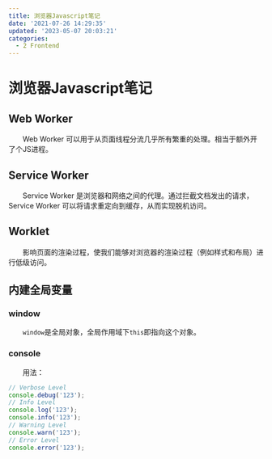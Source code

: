 ```yaml
---
title: 浏览器Javascript笔记
date: '2021-07-26 14:29:35'
updated: '2023-05-07 20:03:21'
categories:
  - 2 Frontend
---
```

# 浏览器Javascript笔记

## Web Worker

　　Web Worker 可以用于从页面线程分流几乎所有繁重的处理。相当于额外开了个JS进程。

## Service Worker

　　Service Worker 是浏览器和网络之间的代理。通过拦截文档发出的请求， Service Worker 可以将请求重定向到缓存，从而实现脱机访问。

## Worklet

　　影响页面的渲染过程，使我们能够对浏览器的渲染过程（例如样式和布局）进行低级访问。

## 内建全局变量

### window

　　`window`是全局对象，全局作用域下`this`即指向这个对象。

### console

　　用法：

```js
// Verbose Level
console.debug('123');
// Info Level
console.log('123');
console.info('123');
// Warning Level
console.warn('123');
// Error Level
console.error('123');
```
